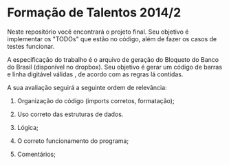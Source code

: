 Formação de Talentos 2014/2 
===========

Neste repositório você encontrará o projeto final. Seu objetivo é implementar os "TODOs" que estão no código, além de fazer os casos de testes funcionar.


A especificação do trabalho é o arquivo de geração do Bloqueto do Banco do Brasil (disponível no dropbox). Seu objetivo é gerar um código de barras e linha digitável válidas , de acordo com as regras lá contidas.


A sua avaliação seguirá a seguinte ordem de relevância:

1) Organização do código (imports corretos, formatação);

2) Uso correto das estruturas de dados.

3) Lógica;

4) O correto funcionamento do programa;

5) Comentários;



